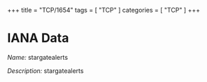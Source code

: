 +++
title = "TCP/1654"
tags = [ "TCP" ]
categories = [ "TCP" ]
+++

# IANA Data

_Name:_ stargatealerts

_Description:_ stargatealerts

